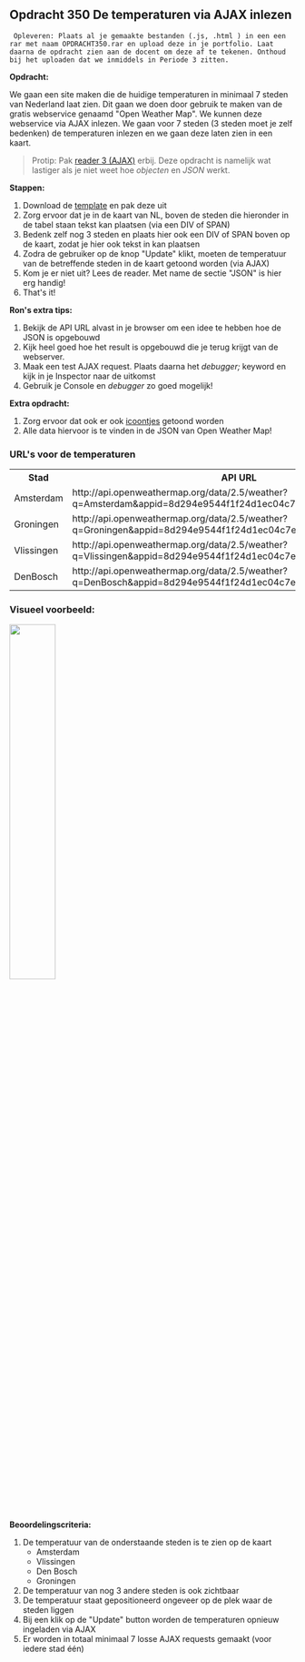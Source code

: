 ## Opdracht 350 De temperaturen via AJAX inlezen

`` Opleveren: Plaats al je gemaakte bestanden (.js, .html ) in een een rar met naam OPDRACHT350.rar en upload deze in je portfolio. Laat daarna de opdracht zien aan de docent om deze af te tekenen. Onthoud bij het uploaden dat we inmiddels in Periode 3 zitten.``

**Opdracht:**

We gaan een site maken die de huidige temperaturen in minimaal 7 steden van Nederland laat zien. Dit gaan we doen door gebruik te maken van de gratis webservice genaamd "Open Weather Map". We kunnen deze webservice via AJAX inlezen.
We gaan voor 7 steden (3 steden moet je zelf bedenken) de temperaturen inlezen en we gaan deze laten zien in een kaart.

> Protip: Pak <a href="https://elo.kw1c.nl/CMS/Studie/811%20ICT-Academie/811%20VakkenInhoud/%5BB.16%20JAV%5D%20Javascript/25187%20%C2%A0%20Applicatie-%20en%20mediaontwikkelaar/Periode%2003/Productie/01.%20Reader/Reader%203%20-%20AJAX.pdf" target="_new">reader 3 (AJAX)</a> erbij. Deze opdracht is namelijk wat lastiger als je niet weet hoe *objecten* en *JSON* werkt.

 **Stappen:** 
 1. Download de <a href="https://elo.kw1c.nl/CMS/Studie/811%20ICT-Academie/811%20VakkenInhoud/%5BB.16%20JAV%5D%20Javascript/25187%20%C2%A0%20Applicatie-%20en%20mediaontwikkelaar/Periode%2003/Productie/03.%20Scripts/Huiswerkopdrachten/Opdracht%20350.zip" target="_blank">template</a> en pak deze uit
 2. Zorg ervoor dat je in de kaart van NL, boven de steden die hieronder in de tabel staan tekst kan plaatsen (via een DIV of SPAN) 
 3. Bedenk zelf nog 3 steden en plaats hier ook een DIV of SPAN boven op de kaart, zodat je hier ook tekst in kan plaatsen
 4. Zodra de gebruiker op de knop "Update" klikt, moeten de temperatuur van de betreffende steden in de kaart getoond worden (via AJAX)
 5. Kom je er niet uit? Lees de reader. Met name de sectie "JSON" is hier erg handig!
 5. That's it!
 
 **Ron's extra tips:**
 1. Bekijk de API URL alvast in je browser om een idee te hebben hoe de JSON is opgebouwd
 2. Kijk heel goed hoe het result is opgebouwd die je terug krijgt van de webserver. 
 3. Maak een test AJAX request. Plaats daarna het *debugger;* keyword en kijk in je Inspector naar de uitkomst
 4. Gebruik je Console en *debugger* zo goed mogelijk!
  
 **Extra opdracht:**
 1. Zorg ervoor dat ook er ook <a href="http://www.ourdesignz.com/wp-content/uploads/2014/12/Weather-icon.png" target="_blank">icoontjes</a> getoond worden
 2. Alle data hiervoor is te vinden in de JSON van Open Weather Map!
 
### URL's voor de temperaturen
<table>
    <tr>
        <th>Stad</th>
        <th>API URL</th>
    </tr>
    <tr>
        <td>
            Amsterdam
        </td>
        <td>
            http://api.openweathermap.org/data/2.5/weather?q=Amsterdam&appid=8d294e9544f1f24d1ec04c7e8839cba9&units=metric
        </td>
    </tr>
    <tr>
        <td>
            Groningen
        </td>
        <td>
            http://api.openweathermap.org/data/2.5/weather?q=Groningen&appid=8d294e9544f1f24d1ec04c7e8839cba9&units=metric
        </td>
    </tr>
    <tr>
        <td>
            Vlissingen
        </td>
        <td>
            http://api.openweathermap.org/data/2.5/weather?q=Vlissingen&appid=8d294e9544f1f24d1ec04c7e8839cba9&units=metric
        </td>
    </tr>
    <tr>
        <td>
            DenBosch
        </td>
        <td>
            http://api.openweathermap.org/data/2.5/weather?q=DenBosch&appid=8d294e9544f1f24d1ec04c7e8839cba9&units=metric
        </td>
    </tr>
</table>

### Visueel voorbeeld:
<img style="width: 40%" src="https://raw.githubusercontent.com/ictacademiekw1c/opdrachten-repository/master/javascript/p3/productie/Afbeeldingen/350-1.png">

 **Beoordelingscriteria:**
1. De temperatuur van de onderstaande steden is te zien op de kaart
    - Amsterdam
    - Vlissingen
    - Den Bosch
    - Groningen
2. De temperatuur van nog 3 andere steden is ook zichtbaar
3. De temperatuur staat gepositioneerd ongeveer op de plek waar de steden liggen
4. Bij een klik op de "Update" button worden de temperaturen opnieuw ingeladen via AJAX
5. Er worden in totaal minimaal 7 losse AJAX requests gemaakt (voor iedere stad één)

